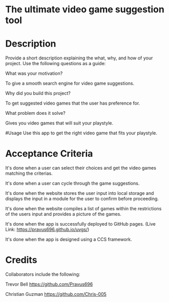 # The ultimate video game suggestion tool

# Description
Provide a short description explaining the what, why, and how of your project. Use the following questions as a guide:

What was your motivation?

To give a smooth search engine for video game suggestions.

Why did you build this project?

To get suggested video games that the user has preference for.

What problem does it solve?

Gives you video games that will suit your playstyle.

#Usage
Use this app to get the right  video game that fits your playstyle.

# Acceptance Criteria
It's done when a user can select their choices and get the video games matching the criterias.

It's done when a user can cycle through the game suggestions.

It's done when the website stores the user input into local storage and displays the input in a module for the user to confirm before proceeding.

It's done when the website compiles a list of games within the restrictions of the users input and provides a picture of the games.

It's done when the app is successfully deployed to GitHub pages.
(Live Link: https://pravus696.github.io/uvgs/)

It's done when the app is designed using a CCS framework.


# Credits
Collaborators include the following:

Trevor Bell https://github.com/Pravus696

Christian Guzman https://github.com/Chris-005
